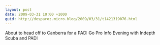 ```yaml
---
layout: post
date: 2009-03-31 10:00 +1000
guid: http://desparoz.micro.blog/2009/03/31/t1421319076.html
---
```

About to head off to Canberra for a PADI Go Pro Info Evening with Indepth Scuba and PADI
